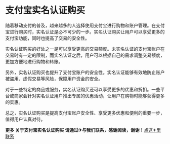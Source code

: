# 支付宝实名认证购买

随着移动支付的普及，越来越多的人选择使用支付宝进行购物和账户管理。在支付宝进行购买时，实名认证是必不可少的一步。实名认证购买让用户可以享受更多的支付宝功能，同时也提高了交易的安全性。

实名认证购买的好处之一是可以享受更高的交易额度。未实名认证的支付宝账户在交易时有一定的限制，而实名认证之后，用户可以根据自己的需求调整交易额度，更加方便地进行购物和转账。

另外，实名认证购买也提升了支付宝账户的安全性。实名认证能够有效地防止账户被盗用、虚假交易等风险，保障用户资金的安全。

对于一些特定的商品或服务，实名认证购买还可以享受更多的优惠和折扣。一些平台或商家会针对实名认证用户推出专属的优惠活动，让用户在购物时能够获得更多的实惠。

总之，实名认证购买是提高支付宝账户安全性、享受更多优惠和便利的重要一步，值得用户认真对待。

**更多 关于支付宝实名认证购买 请通过✈与我们联系，感谢阅读，谢谢！**[点这✈里联系](https://abc.k02.cc)